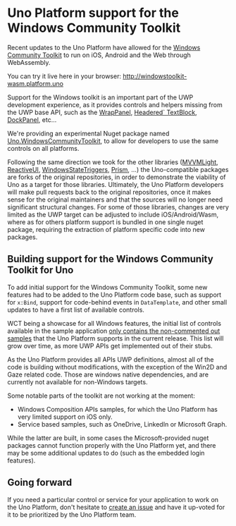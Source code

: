 # Uno Platform support for the Windows Community Toolkit

Recent updates to the Uno Platform have allowed for the [Windows Community Toolkit](https://github.com/unoplatform/uno.WindowsCommunityToolkit) to run
on iOS, Android and the Web through WebAssembly.

You can try it live here in your browser: http://windowstoolkit-wasm.platform.uno

Support for the Windows toolkit is an important part of the UWP development experience, as it provides controls and helpers missing
from the UWP base API, such as the [WrapPanel](https://github.com/Microsoft/WindowsCommunityToolkit/tree/master/Microsoft.Toolkit.Uwp.UI.Controls/WrapPanel),
[Headered` TextBlock](https://github.com/Microsoft/WindowsCommunityToolkit/tree/master/Microsoft.Toolkit.Uwp.UI.Controls/HeaderedTextBlock),
[DockPanel](https://github.com/Microsoft/WindowsCommunityToolkit/tree/master/Microsoft.Toolkit.Uwp.UI.Controls/DockPanel), etc...

We're providing an experimental Nuget package named [Uno.WindowsCommunityToolkit](https://github.com/unoplatform/uno.WindowsCommunityToolkit), to
allow for developers to use the same controls on all platforms.

Following the same direction we took for the other libraries ([MVVMLight](https://github.com/unoplatform/uno.mvvmlight),
[ReactiveUI](https://github.com/unoplatform/uno.ReactiveUI), [WindowsStateTriggers](https://github.com/unoplatform/uno.WindowsStateTriggers),
[Prism](https://github.com/unoplatform/uno.Prism), ...) the Uno-compatible packages are forks of the original repositories, in order to demonstrate
the viability of Uno as a target for those libraries. Ultimately, the Uno Platform developers will make pull requests back to the original
repositories, once it makes sense for the original maintainers and that the sources will no longer need significant structural
changes. For some of those libraries, changes are very limited as the UWP target can be adjusted to include iOS/Android/Wasm, where as for others
platform support is bundled in one single nuget package, requiring the extraction of platform specific code into new packages.

## Building support for the Windows Community Toolkit for Uno

To add initial support for the Windows Community Toolkit, some new features had to be added to the Uno Platform code
base, such as support for `x:Bind`, support for code-behind events in `DataTemplate`, and other small updates to have
a first list of available controls.

WCT being a showcase for all Windows features, the initial list of controls available in the sample application [only contains
the non-commented out samples](https://github.com/unoplatform/uno.WindowsCommunityToolkit/blob/uno/Microsoft.Toolkit.Uwp.SampleApp.Shared/SamplePages/samples.json) that the
Uno Platform supports in the current release. This list will grow over time, as more UWP APIs get implemented out of their stubs.

As the Uno Platform provides all APIs UWP definitions, almost all of the code is building without
modifications, with the exception of the Win2D and Gaze related code. Those are windows native dependencies,
and are currently not available for non-Windows targets.

Some notable parts of the toolkit are not working at the moment:
- Windows Composition APIs samples, for which the Uno Platform has very limited support on iOS only.
- Service based samples, such as OneDrive, LinkedIn or Microsoft Graph.

While the latter are built, in some cases the Microsoft-provided nuget packages cannot function properly
with the Uno Platform yet, and there may be some additional updates to do (such as the embedded login features).

## Going forward

If you need a particular control or service for your application to work on the Uno Platform, don't hesitate
to [create an issue](https://github.com/unoplatform/uno.WindowsCommunityToolkit/issues) and have it up-voted for it
to be prioritized by the Uno Platform team.
